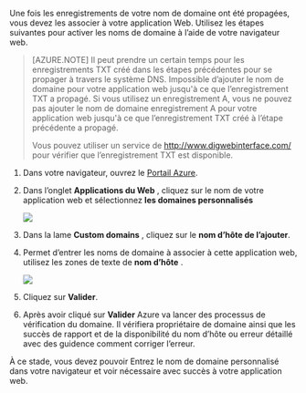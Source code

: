 Une fois les enregistrements de votre nom de domaine ont été propagées, vous devez les associer à votre application Web. Utilisez les étapes suivantes pour activer les noms de domaine à l’aide de votre navigateur web.

> [AZURE.NOTE] Il peut prendre un certain temps pour les enregistrements TXT créé dans les étapes précédentes pour se propager à travers le système DNS. Impossible d’ajouter le nom de domaine pour votre application web jusqu'à ce que l’enregistrement TXT a propagé. Si vous utilisez un enregistrement A, vous ne pouvez pas ajouter le nom de domaine enregistrement A pour votre application web jusqu'à ce que l’enregistrement TXT créé à l’étape précédente a propagé.
>
> Vous pouvez utiliser un service de <a href="http://www.digwebinterface.com/">http://www.digwebinterface.com/</a> pour vérifier que l’enregistrement TXT est disponible.

1. Dans votre navigateur, ouvrez le [Portail Azure](https://portal.azure.com).

2. Dans l’onglet **Applications du Web** , cliquez sur le nom de votre application web et sélectionnez **les domaines personnalisés**

    ![](./media/custom-dns-web-site/dncmntask-cname-6.png)

3. Dans la lame **Custom domains** , cliquez sur le **nom d’hôte de l’ajouter**.
    
4. Permet d’entrer les noms de domaine à associer à cette application web, utilisez les zones de texte de **nom d’hôte** .

    ![](./media/custom-dns-web-site/add-custom-domain.png)

6.  Cliquez sur **Valider**.

7.  Après avoir cliqué sur **Valider** Azure va lancer des processus de vérification du domaine. Il vérifiera propriétaire de domaine ainsi que les succès de rapport et de la disponibilité du nom d’hôte ou erreur détaillé avec des guidence comment corriger l’erreur.    

À ce stade, vous devez pouvoir Entrez le nom de domaine personnalisé dans votre navigateur et voir nécessaire avec succès à votre application web.
